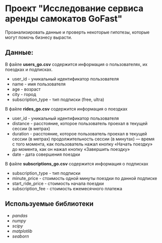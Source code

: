 # Проект "Исследование сервиса аренды самокатов GoFast"
Проанализировать данные и проверть некоторые гипотезы, которые могут помочь бизнесу вырасти.

## Данные:
В файле **users_go.csv** содержится информация о пользователях, их поездках и подписках.
- user_id - уникальный идентификатор пользователя
- name - имя пользователя
- age - возраст
- city - город
- subscription_type - тип подписки (free, ultra)

В файле **rides_go.csv** содержится информация о поездках
- user_id - уникальный идентификатор пользователя
- distance - расстояние, которое пользователь проехал в текущей сессии (в метрах)
- duration - расстояние, которое пользователь проехал в текущей сессии (в метрах) продолжительность сессии (в минутах) — время с того момента, как пользователь нажал кнопку «Начать поездку» до момента, как он нажал кнопку «Завершить поездку»
- date - дата совершения поездки

В файле **subscriptions_go.csv** содержится информация о подписках
- subscription_type - тип подписки
- minute_price - стоимость одной минуты поездки по данной подписке
- start_ride_price - стоимость начала поездки
- subscription_fee - стоимость ежемесячного платежа

## Используемые библиотеки
- *pandas*
- *numpy*
- *scipy*
- *matplotlib*
- *seaborn*
